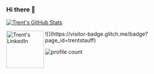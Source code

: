 ### Hi there 👋

<!--
**trentstauff/trentstauff** is a ✨ _special_ ✨ repository because its `README.md` (this file) appears on your GitHub profile.

Here are some ideas to get you started:

- 🔭 I’m currently working on ...
- 🌱 I’m currently learning ...
- 👯 I’m looking to collaborate on ...
- 🤔 I’m looking for help with ...
- 💬 Ask me about ...
- 📫 How to reach me: ...
- 😄 Pronouns: ...
- ⚡ Fun fact: ...
-->

[![Trent's GitHub Stats](https://github-readme-stats.vercel.app/api?username=trentstauff&bg_color=30,e96443,904e95&title_color=fff&text_color=fff)](https://github.com/anuraghazra/github-readme-stats) <br/>

<a href="https://www.linkedin.com/in/trentstauffer/">
  <img align="left" alt="Trent's LinkedIn" width="100px" src="https://img.shields.io/badge/Linkedin-0A66C2?style=for-the-badge&logo=Linkedin&logoColor=white" />
</a>
![](https://visitor-badge.glitch.me/badge?page_id=trentstauff)

![profile count](https://komarev.com/ghpvc/?username=trentstauffer&color=red)&nbsp;
